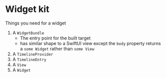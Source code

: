 # Widget kit

Things you need for a widget

1. A `WidgetBundle`
    - The entry point for the built target
    - has similar shape to a SwiftUI view except the `body` property returns a `some Widget` rather
      than `some View`
1. A `TimelineProvider`
1. A `TimelineEntry`
1. A `View`
1. A `Widget`
